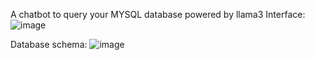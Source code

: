A chatbot to query your MYSQL database powered by llama3
Interface:
![image](https://github.com/user-attachments/assets/1fc76750-4415-4746-8324-dd980b83b0f3)

Database schema:
![image](https://github.com/user-attachments/assets/5b0476e8-4fc0-4339-9916-ba3fec44445e)





